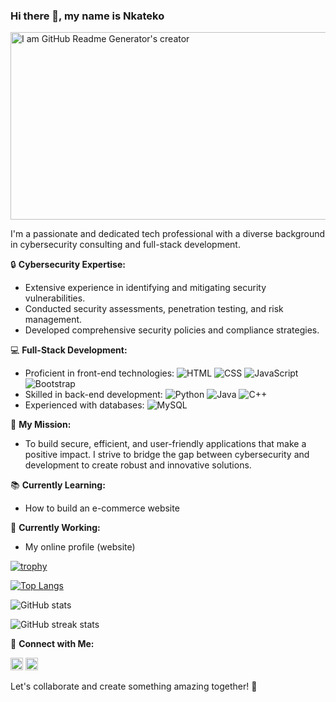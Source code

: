 ### Hi there 👋, my name is Nkateko

<img src="https://www.chitkara.edu.in/blogs/wp-content/uploads/2022/11/FULL-STACK-VS-CYBER-SECURITY.jpg" alt="I am GitHub Readme Generator's creator" width="1000" height="300">

I'm a passionate and dedicated tech professional with a diverse background in cybersecurity consulting and full-stack development.

🔒 **Cybersecurity Expertise:**
- Extensive experience in identifying and mitigating security vulnerabilities.
- Conducted security assessments, penetration testing, and risk management.
- Developed comprehensive security policies and compliance strategies.

💻 **Full-Stack Development:**
- Proficient in front-end technologies: ![HTML](https://img.shields.io/badge/HTML-239120?style=flat&logo=html5&logoColor=white) ![CSS](https://img.shields.io/badge/CSS-239120?style=flat&logo=css3&logoColor=white) ![JavaScript](https://img.shields.io/badge/JavaScript-239120?style=flat&logo=javascript&logoColor=white) ![Bootstrap](https://img.shields.io/badge/Bootstrap-239120?style=flat&logo=bootstrap&logoColor=white)
- Skilled in back-end development: ![Python](https://img.shields.io/badge/Python-239120?style=flat&logo=python&logoColor=white) ![Java](https://img.shields.io/badge/Java-239120?style=flat&logo=java&logoColor=white) ![C++](https://img.shields.io/badge/C++-239120?style=flat&logo=cplusplus&logoColor=white)
- Experienced with databases: ![MySQL](https://img.shields.io/badge/MySQL-239120?style=flat&logo=mysql&logoColor=white)

🌟 **My Mission:**
- To build secure, efficient, and user-friendly applications that make a positive impact. I strive to bridge the gap between cybersecurity and development to create robust and innovative solutions.

📚 **Currently Learning:**
- How to build an e-commerce website

🔭 **Currently Working:**
- My online profile (website)

[![trophy](https://github-profile-trophy.vercel.app/?username=nkateko75)](https://github.com/ryo-ma/github-profile-trophy)

[![Top Langs](https://github-readme-stats.vercel.app/api/top-langs/?username=nkateko75)](https://github.com/anuraghazra/github-readme-stats)

![GitHub stats](https://github-readme-stats.vercel.app/api?username=nkateko75&show_icons=true&count_private=true)  

![GitHub streak stats](https://streak-stats.demolab.com/?user=nkateko75)  

🔗 **Connect with Me:**

[<img src='https://cdn.jsdelivr.net/npm/simple-icons@3.0.1/icons/github.svg' alt='github' height='20'>](https://github.com/nkateko75)  [<img src='https://cdn.jsdelivr.net/npm/simple-icons@3.0.1/icons/linkedin.svg' alt='linkedin' height='20'>](https://www.linkedin.com/in/nkateko-princess-maluleke-b35b8b204//) 

Let's collaborate and create something amazing together! 🚀
